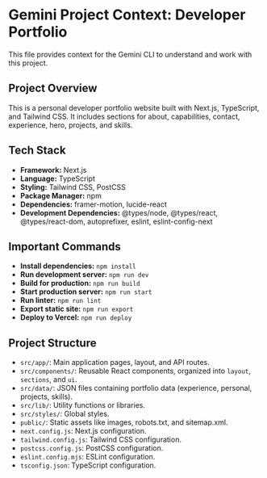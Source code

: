 # Gemini Project Context: Developer Portfolio

This file provides context for the Gemini CLI to understand and work with this project.

## Project Overview

This is a personal developer portfolio website built with Next.js, TypeScript, and Tailwind CSS. It includes sections for about, capabilities, contact, experience, hero, projects, and skills.

## Tech Stack

- **Framework:** Next.js
- **Language:** TypeScript
- **Styling:** Tailwind CSS, PostCSS
- **Package Manager:** npm
- **Dependencies:** framer-motion, lucide-react
- **Development Dependencies:** @types/node, @types/react, @types/react-dom, autoprefixer, eslint, eslint-config-next

## Important Commands

- **Install dependencies:** `npm install`
- **Run development server:** `npm run dev`
- **Build for production:** `npm run build`
- **Start production server:** `npm run start`
- **Run linter:** `npm run lint`
- **Export static site:** `npm run export`
- **Deploy to Vercel:** `npm run deploy`

## Project Structure

- `src/app/`: Main application pages, layout, and API routes.
- `src/components/`: Reusable React components, organized into `layout`, `sections`, and `ui`.
- `src/data/`: JSON files containing portfolio data (experience, personal, projects, skills).
- `src/lib/`: Utility functions or libraries.
- `src/styles/`: Global styles.
- `public/`: Static assets like images, robots.txt, and sitemap.xml.
- `next.config.js`: Next.js configuration.
- `tailwind.config.js`: Tailwind CSS configuration.
- `postcss.config.js`: PostCSS configuration.
- `eslint.config.mjs`: ESLint configuration.
- `tsconfig.json`: TypeScript configuration.
